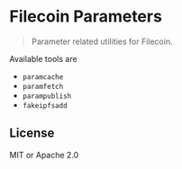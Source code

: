 # Filecoin Parameters

> Parameter related utilities for Filecoin.


Available tools are

- `paramcache`
- `paramfetch`
- `parampublish`
- `fakeipfsadd`

## License

MIT or Apache 2.0
